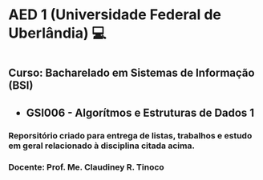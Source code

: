 <h1> AED 1 (Universidade Federal de Uberlândia) 💻 <h1>

<h2> Curso: Bacharelado em Sistemas de Informação (BSI) <h2>

<ul>
  <li> GSI006 - Algorítmos e Estruturas de Dados 1 </li>
  </ul>

<h3> Reporsitório criado para entrega de listas, trabalhos e estudo em geral relacionado à disciplina citada acima. <h3>
<h3> Docente: Prof. Me. Claudiney R. Tinoco <h3> 
